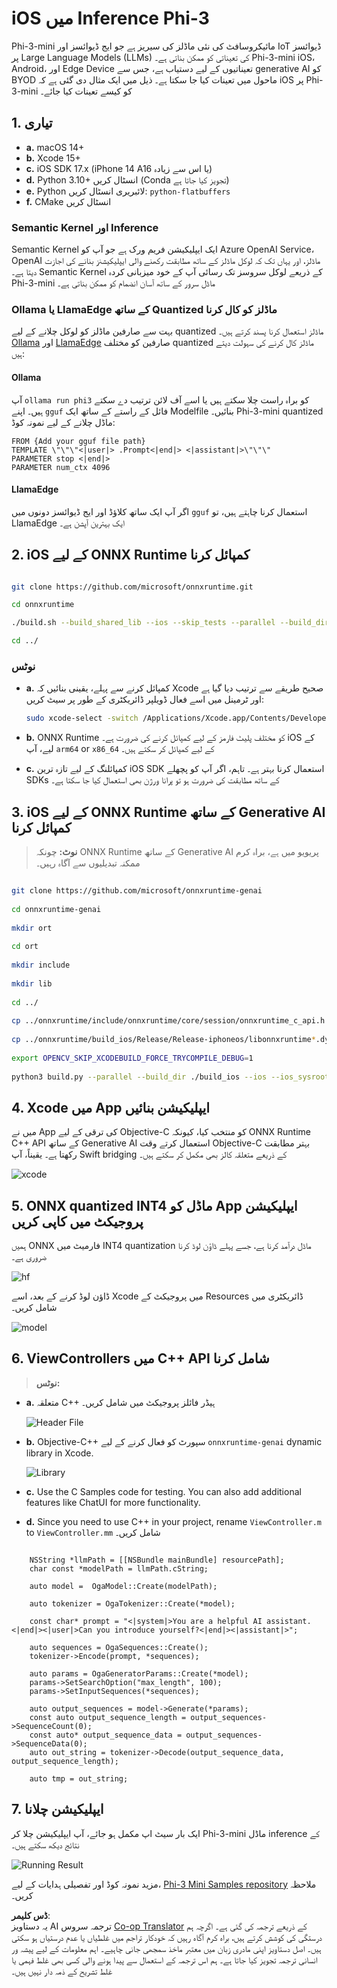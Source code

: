 <!--
CO_OP_TRANSLATOR_METADATA:
{
  "original_hash": "82af197df38d25346a98f1f0e84d1698",
  "translation_date": "2025-05-07T14:29:32+00:00",
  "source_file": "md/01.Introduction/03/iOS_Inference.md",
  "language_code": "ur"
}
-->
# **iOS میں Inference Phi-3**

Phi-3-mini مائیکروسافٹ کی نئی ماڈلز کی سیریز ہے جو ایج ڈیوائسز اور IoT ڈیوائسز پر Large Language Models (LLMs) کی تعیناتی کو ممکن بناتی ہے۔ Phi-3-mini iOS، Android، اور Edge Device تعیناتیوں کے لیے دستیاب ہے، جس سے generative AI کو BYOD ماحول میں تعینات کیا جا سکتا ہے۔ ذیل میں ایک مثال دی گئی ہے کہ iOS پر Phi-3-mini کو کیسے تعینات کیا جائے۔

## **1. تیاری**

- **a.** macOS 14+
- **b.** Xcode 15+
- **c.** iOS SDK 17.x (iPhone 14 A16 یا اس سے زیادہ)
- **d.** Python 3.10+ انسٹال کریں (Conda تجویز کیا جاتا ہے)
- **e.** Python لائبریری انسٹال کریں: `python-flatbuffers`
- **f.** CMake انسٹال کریں

### Semantic Kernel اور Inference

Semantic Kernel ایک ایپلیکیشن فریم ورک ہے جو آپ کو Azure OpenAI Service، OpenAI ماڈلز، اور یہاں تک کہ لوکل ماڈلز کے ساتھ مطابقت رکھنے والی ایپلیکیشنز بنانے کی اجازت دیتا ہے۔ Semantic Kernel کے ذریعے لوکل سروسز تک رسائی آپ کے خود میزبانی کردہ Phi-3-mini ماڈل سرور کے ساتھ آسان انضمام کو ممکن بناتی ہے۔

### Ollama یا LlamaEdge کے ساتھ Quantized ماڈلز کو کال کرنا

بہت سے صارفین ماڈلز کو لوکل چلانے کے لیے quantized ماڈلز استعمال کرنا پسند کرتے ہیں۔ [Ollama](https://ollama.com) اور [LlamaEdge](https://llamaedge.com) صارفین کو مختلف quantized ماڈلز کال کرنے کی سہولت دیتے ہیں:

#### **Ollama**

آپ `ollama run phi3` کو براہ راست چلا سکتے ہیں یا اسے آف لائن ترتیب دے سکتے ہیں۔ اپنے `gguf` فائل کے راستے کے ساتھ ایک Modelfile بنائیں۔ Phi-3-mini quantized ماڈل چلانے کے لیے نمونہ کوڈ:

```gguf
FROM {Add your gguf file path}
TEMPLATE \"\"\"<|user|> .Prompt<|end|> <|assistant|>\"\"\"
PARAMETER stop <|end|>
PARAMETER num_ctx 4096
```

#### **LlamaEdge**

اگر آپ ایک ساتھ کلاؤڈ اور ایج ڈیوائسز دونوں میں `gguf` استعمال کرنا چاہتے ہیں، تو LlamaEdge ایک بہترین آپشن ہے۔

## **2. iOS کے لیے ONNX Runtime کمپائل کرنا**

```bash

git clone https://github.com/microsoft/onnxruntime.git

cd onnxruntime

./build.sh --build_shared_lib --ios --skip_tests --parallel --build_dir ./build_ios --ios --apple_sysroot iphoneos --osx_arch arm64 --apple_deploy_target 17.5 --cmake_generator Xcode --config Release

cd ../

```

### **نوٹس**

- **a.** کمپائل کرنے سے پہلے، یقینی بنائیں کہ Xcode صحیح طریقے سے ترتیب دیا گیا ہے اور ٹرمینل میں اسے فعال ڈویلپر ڈائریکٹری کے طور پر سیٹ کریں:

    ```bash
    sudo xcode-select -switch /Applications/Xcode.app/Contents/Developer
    ```

- **b.** ONNX Runtime کو مختلف پلیٹ فارمز کے لیے کمپائل کرنے کی ضرورت ہے۔ iOS کے لیے، آپ `arm64` or `x86_64` کے لیے کمپائل کر سکتے ہیں۔

- **c.** کمپائلنگ کے لیے تازہ ترین iOS SDK استعمال کرنا بہتر ہے۔ تاہم، اگر آپ کو پچھلے SDKs کے ساتھ مطابقت کی ضرورت ہو تو پرانا ورژن بھی استعمال کیا جا سکتا ہے۔

## **3. iOS کے لیے ONNX Runtime کے ساتھ Generative AI کمپائل کرنا**

> **نوٹ:** چونکہ ONNX Runtime کے ساتھ Generative AI پریویو میں ہے، براہ کرم ممکنہ تبدیلیوں سے آگاہ رہیں۔

```bash

git clone https://github.com/microsoft/onnxruntime-genai
 
cd onnxruntime-genai
 
mkdir ort
 
cd ort
 
mkdir include
 
mkdir lib
 
cd ../
 
cp ../onnxruntime/include/onnxruntime/core/session/onnxruntime_c_api.h ort/include
 
cp ../onnxruntime/build_ios/Release/Release-iphoneos/libonnxruntime*.dylib* ort/lib
 
export OPENCV_SKIP_XCODEBUILD_FORCE_TRYCOMPILE_DEBUG=1
 
python3 build.py --parallel --build_dir ./build_ios --ios --ios_sysroot iphoneos --ios_arch arm64 --ios_deployment_target 17.5 --cmake_generator Xcode --cmake_extra_defines CMAKE_XCODE_ATTRIBUTE_CODE_SIGNING_ALLOWED=NO

```

## **4. Xcode میں App ایپلیکیشن بنائیں**

میں نے App کی ترقی کے لیے Objective-C کو منتخب کیا، کیونکہ ONNX Runtime C++ API کے ساتھ Generative AI استعمال کرتے وقت Objective-C بہتر مطابقت رکھتا ہے۔ یقیناً، آپ Swift bridging کے ذریعے متعلقہ کالز بھی مکمل کر سکتے ہیں۔

![xcode](../../../../../translated_images/xcode.8147789e6c25e3e289e6aa56c168089a2c277e3cd6af353fae6c2f4a56eba836.ur.png)

## **5. ONNX quantized INT4 ماڈل کو App ایپلیکیشن پروجیکٹ میں کاپی کریں**

ہمیں ONNX فارمیٹ میں INT4 quantization ماڈل درآمد کرنا ہے، جسے پہلے ڈاؤن لوڈ کرنا ضروری ہے۔

![hf](../../../../../translated_images/hf.6b8504fd88ee48dd512d76e0665cb76bd68c8e53d0b21b2a9e6f269f5b961173.ur.png)

ڈاؤن لوڈ کرنے کے بعد، اسے Xcode میں پروجیکٹ کے Resources ڈائریکٹری میں شامل کریں۔

![model](../../../../../translated_images/model.3b879b14e0be877d12282beb83c953a82b62d4bc6b207a78937223f4798d0f4a.ur.png)

## **6. ViewControllers میں C++ API شامل کرنا**

> **نوٹس:**

- **a.** متعلقہ C++ ہیڈر فائلز پروجیکٹ میں شامل کریں۔

  ![Header File](../../../../../translated_images/head.64cad021ce70a333ff5d59d4a1b4fb0f3dd2ca457413646191a18346067b2cc9.ur.png)

- **b.** Objective-C++ سپورٹ کو فعال کرنے کے لیے `onnxruntime-genai` dynamic library in Xcode.

  ![Library](../../../../../translated_images/lib.a4209b9f21ddf3445ba6ac69797d49e6586d68a57cea9f8bc9fc34ec3ee979ec.ur.png)

- **c.** Use the C Samples code for testing. You can also add additional features like ChatUI for more functionality.

- **d.** Since you need to use C++ in your project, rename `ViewController.m` to `ViewController.mm` شامل کریں۔

```objc

    NSString *llmPath = [[NSBundle mainBundle] resourcePath];
    char const *modelPath = llmPath.cString;

    auto model =  OgaModel::Create(modelPath);

    auto tokenizer = OgaTokenizer::Create(*model);

    const char* prompt = "<|system|>You are a helpful AI assistant.<|end|><|user|>Can you introduce yourself?<|end|><|assistant|>";

    auto sequences = OgaSequences::Create();
    tokenizer->Encode(prompt, *sequences);

    auto params = OgaGeneratorParams::Create(*model);
    params->SetSearchOption("max_length", 100);
    params->SetInputSequences(*sequences);

    auto output_sequences = model->Generate(*params);
    const auto output_sequence_length = output_sequences->SequenceCount(0);
    const auto* output_sequence_data = output_sequences->SequenceData(0);
    auto out_string = tokenizer->Decode(output_sequence_data, output_sequence_length);
    
    auto tmp = out_string;

```

## **7. ایپلیکیشن چلانا**

ایک بار سیٹ اپ مکمل ہو جائے، آپ ایپلیکیشن چلا کر Phi-3-mini ماڈل inference کے نتائج دیکھ سکتے ہیں۔

![Running Result](../../../../../translated_images/result.326a947a6a2b9c5115a3e462b9c1b5412260f847478496c0fc7535b985c3f55a.ur.jpg)

مزید نمونہ کوڈ اور تفصیلی ہدایات کے لیے، [Phi-3 Mini Samples repository](https://github.com/Azure-Samples/Phi-3MiniSamples/tree/main/ios) ملاحظہ کریں۔

**ڈس کلیمر**:  
یہ دستاویز AI ترجمہ سروس [Co-op Translator](https://github.com/Azure/co-op-translator) کے ذریعے ترجمہ کی گئی ہے۔ اگرچہ ہم درستگی کی کوشش کرتے ہیں، براہ کرم آگاہ رہیں کہ خودکار تراجم میں غلطیاں یا عدم درستیاں ہو سکتی ہیں۔ اصل دستاویز اپنی مادری زبان میں معتبر ماخذ سمجھی جانی چاہیے۔ اہم معلومات کے لیے پیشہ ور انسانی ترجمہ تجویز کیا جاتا ہے۔ ہم اس ترجمہ کے استعمال سے پیدا ہونے والی کسی بھی غلط فہمی یا غلط تشریح کے ذمہ دار نہیں ہیں۔